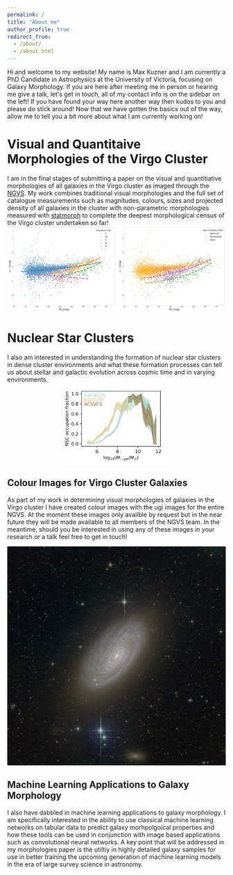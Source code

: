 ```yaml
---
permalink: /
title: "About me"
author_profile: true
redirect_from: 
  - /about/
  - /about.html
---
```


Hi and welcome to my website! My name is Max Kuzner and I am currently a PhD Candidate in Astrophysics at the University of Victoria, focusing on Galaxy Morphology. If you are here after meeting me in person or hearing me give a talk, let's get in touch, all of my contact info is on the sidebar on the left! If you have found your way here another way then kudos to you and please do stick around! Now that we have gotten the basics out of the way, allow me to tell you a bit more about what I am currently working on!

Visual and Quantitaive Morphologies of the Virgo Cluster
======
I am in the final stages of submitting a paper on the visual and quantitiative morphologies of all galaxies in the Virgo cluster as imaged through the <a href="https://www.astro.uvic.ca/~lff/NGVS/Home.html" target="_blank">NGVS</a>.
My work combines traditional visual morphologies and the full set of catalogue measurements such as magnitudes, colours, sizes and projected density of all galaxies in the cluster with non-parametric morphologies measured with <a href="https://statmorph.readthedocs.io/en/latest/" target="_blank">statmorph</a>
 to complete the deepest morphological census of the Virgo cluster undertaken so far!
![Combined CMD](/images/042324_Combined_CMDs.png)



Nuclear Star Clusters
======
I also am interested in understanding the formation of nuclear star clusters in dense cluster environments and what these formation processes can tell us about stellar and galactic evolution across cosmic time and in varying environments.
<div style="text-align:center;">
  <img src="/images/max_nsc_fractions_virgo.png" alt="" style="width:50%; max-width:100; height:auto;">
</div>

Colour Images for Virgo Cluster Galaxies
------
As part of my work in determining visual morphologies of galaxies in the Virgo cluster I have created colour images with the ugi images for the entire NGVS. At the moment these images only availble by request but in the near future they will be made available to all members of the NGVS team. In the meantime, should you be interested in using any of these images in your research or a talk feel free to get in touch!

![Colour Image](/images/NGC4501_VCC1401.jpeg)

Machine Learning Applications to Galaxy Morphology
------
I also have dabbled in machine learning applications to galaxy morphology. I am specifically interested in the ability to use classical machine learning networks on tabular data to predict galaxy morhpolgoical properties and how these tools can be used in conjunction with image based applications such as convolutional neural networks. A key point that will be addressed in my morphologies paper is the utiltiy in highly detailed galaxy samples for use in better training the upcoming generation of machine learning models in the era of large survey science in astronomy.




